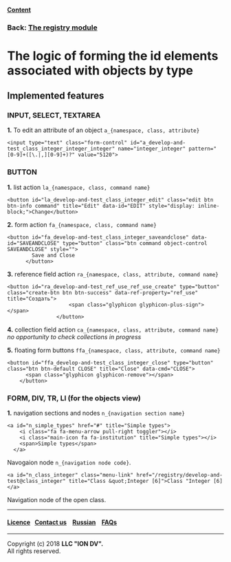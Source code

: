 #### [Content](/docs/en/index.md)

### Back: [The registry module](/docs/en/3_modules_description/registry.md)

# The logic of forming the id elements associated with objects by type

## Implemented features

### INPUT, SELECT, TEXTAREA

**1.** To edit an attribute of an object `a_{namespace, class, attribute}`

```
<input type="text" class="form-control" id="a_develop-and-test_class_integer_integer_integer" name="integer_integer" pattern="[0-9]+([\.|,][0-9]+)?" value="5120">
```

### BUTTON

**1.** list action `la_{namespace, class, command name}`

```
<button id="la_develop-and-test_class_integer_edit" class="edit btn btn-info command" title="Edit" data-id="EDIT" style="display: inline-block;">Change</button>
```

**2.** form action `fa_{namespace, class, command name}`

```
<button id="fa_develop-and-test_class_integer_saveandclose" data-id="SAVEANDCLOSE" type="button" class="btn command object-control SAVEANDCLOSE" style="">
        Save and Close
      </button>
```

**3.** reference field action `ra_{namespace, class, attribute, command name}`

```
<button id="ra_develop-and-test_ref_use_ref_use_create" type="button" class="create-btn btn btn-success" data-ref-property="ref_use" title="Создать">
                    <span class="glyphicon glyphicon-plus-sign"></span>
                </button>
```

**4.** collection field action `ca_{namespace, class, attribute, command name}` *no opportunity to check collections in progress*

**5.** floating form buttons `ffa_{namespace, class, attribute, command name}`

```
<button id="ffa_develop-and-test_class_integer_close" type="button" class="btn btn-default CLOSE" title="Close" data-cmd="CLOSE">
      <span class="glyphicon glyphicon-remove"></span>
    </button>
```

###  FORM, DIV, TR, LI (for the objects view)

**1.** navigation sections and nodes `n_{navigation section name}`

```
<a id="n_simple_types" href="#" title="Simple types">
    <i class="fa fa-menu-arrow pull-right toggler"></i>
    <i class="main-icon fa fa-institution" title="Simple types"></i>
    <span>Simple types</span>
  </a>
```

Navogaion node `n_{navigation node code}`.

```
<a id="n_class_integer" class="menu-link" href="/registry/develop-and-test@class_integer" title="Class &quot;Integer [6]">Class "Integer [6]</a>
```
Navigation node of the open class.

 --------------------------------------------------------------------------  


 #### [Licence](/LICENCE.md)&ensp;  [Contact us](https://iondv.ru/index.html) &ensp;  [Russian](/docs/ru/3_modules_description/registry_code.md) &ensp; [FAQs](/faqs.md)          



-------------------------------------------------------------------------- 
 
Copyright (c) 2018 **LLC "ION DV".**   
All rights reserved. 
